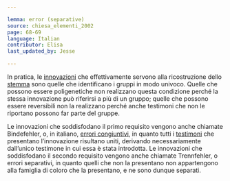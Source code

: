 ```yaml
---

lemma: error (separative)
source: chiesa_elementi_2002
page: 68-69
language: Italian
contributor: Elisa
last_updated_by: Jesse

---
```


In pratica, le [innovazioni](innovation.html) che effettivamente servono alla ricostruzione dello [stemma](stemma.html) sono quelle che identificano i gruppi in modo univoco. Quelle che possono essere poligenetiche non realizzano questa condizione perché la stessa innovazione può riferirsi a più di un gruppo; quelle che possono essere reversibili non la realizzano perché anche testimoni che non le riportano possono far parte del gruppe.

Le innovazioni che soddisfodano il primo requisito vengono anche chiamate Bindefehler, o, in italiano, [errori congiuntivi](errorConjunctive.html), in quanto tutti i [testimoni](witness.html) che presentano l’innovazione risultano uniti, derivando necessariamente dall’unico testimone in cui essa è stata introdotta. Le innovazioni che soddisfodano il secondo requisito vengono anche chiamate Trennfehler, o errori separativi, in quanto quelli che non la presentano non appartengono alla famiglia di coloro che la presentano, e ne sono dunque separati.
